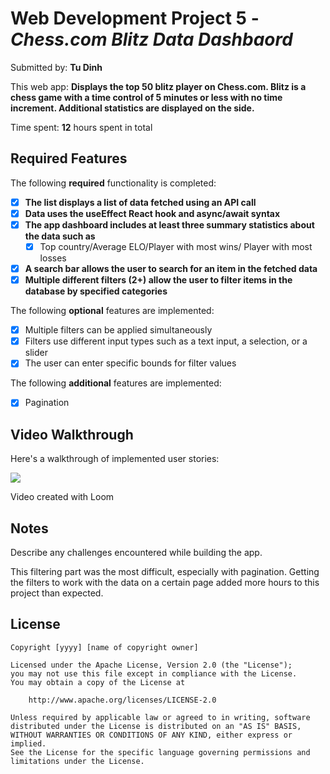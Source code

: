 # Web Development Project 5 - *Chess.com Blitz Data Dashbaord*

Submitted by: **Tu Dinh**

This web app: **Displays the top 50 blitz player on Chess.com. Blitz is a chess game with a time control of 5 minutes or less with no time increment. Additional statistics are displayed on the side.**

Time spent: **12** hours spent in total

## Required Features

The following **required** functionality is completed:

- [x] **The list displays a list of data fetched using an API call**
- [x] **Data uses the useEffect React hook and async/await syntax**
- [x] **The app dashboard includes at least three summary statistics about the data such as**
  - [x] Top country/Average ELO/Player with most wins/ Player with most losses
- [x] **A search bar allows the user to search for an item in the fetched data**
- [x] **Multiple different filters (2+) allow the user to filter items in the database by specified categories**

The following **optional** features are implemented:

- [x] Multiple filters can be applied simultaneously
- [x] Filters use different input types such as a text input, a selection, or a slider
- [x] The user can enter specific bounds for filter values

The following **additional** features are implemented:

* [x] Pagination

## Video Walkthrough

Here's a walkthrough of implemented user stories:

  <a href="https://www.loom.com/share/bd6c28ab1a1646a6b184c90b9d776b23">
    <img style="max-width:300px;" src="https://cdn.loom.com/sessions/thumbnails/bd6c28ab1a1646a6b184c90b9d776b23-with-play.gif">
  </a>


<!-- Replace this with whatever GIF tool you used! -->
Video created with Loom
<!-- Recommended tools:
[Kap](https://getkap.co/) for macOS
[ScreenToGif](https://www.screentogif.com/) for Windows
[peek](https://github.com/phw/peek) for Linux. -->

## Notes

Describe any challenges encountered while building the app.

This filtering part was the most difficult, especially with pagination. Getting the filters to work with the data on a certain page added more hours to this project than expected. 

## License

    Copyright [yyyy] [name of copyright owner]

    Licensed under the Apache License, Version 2.0 (the "License");
    you may not use this file except in compliance with the License.
    You may obtain a copy of the License at

        http://www.apache.org/licenses/LICENSE-2.0

    Unless required by applicable law or agreed to in writing, software
    distributed under the License is distributed on an "AS IS" BASIS,
    WITHOUT WARRANTIES OR CONDITIONS OF ANY KIND, either express or implied.
    See the License for the specific language governing permissions and
    limitations under the License.

